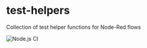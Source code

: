 # test-helpers
Collection of test helper functions for Node-Red flows

![Node.js CI](https://github.com/node-red-tools/test-helpers/workflows/Node.js%20CI/badge.svg)
